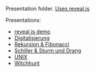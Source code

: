 Presentation folder. [Uses reveal.js](https://github.com/hakimel/reveal.js)

Presentations:
- [reveal.js demo](https://peatral.github.io/Presentations/demo.html)
- [Digitalisierung](https://peatral.github.io/Presentations/Digitalisierung.html)
- [Rekursion & Fibonacci](https://peatral.github.io/Presentations/rekursion_fibonacci.html)
- [Schiller & Sturm und Drang](https://peatral.github.io/Presentations/schiller_sturmunddrang.html)
- [UNIX](https://peatral.github.io/Presentations/unix.html)
- [Witchhunt](https://peatral.github.io/Presentations/witchhunt.html)
